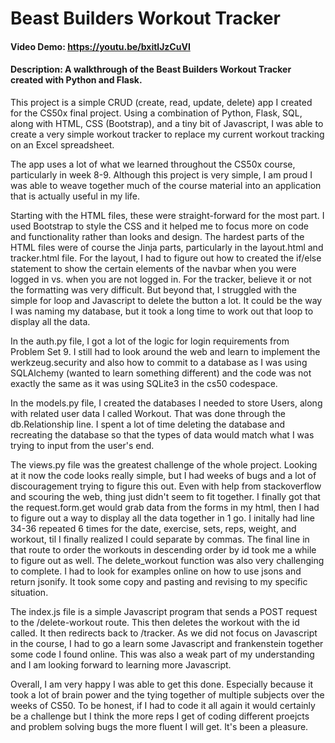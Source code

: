 # Beast Builders Workout Tracker
#### Video Demo:  <https://youtu.be/bxitlJzCuVI>
#### Description: A walkthrough of the Beast Builders Workout Tracker created with Python and Flask.
This project is a simple CRUD (create, read, update, delete) app I created for the CS50x final project. Using a combination of Python, Flask, SQL, along with HTML, CSS (Bootstrap), and a tiny bit of Javascript, I was able to create a very simple workout tracker to replace my current workout tracking on an Excel spreadsheet.

The app uses a lot of what we learned throughout the CS50x course, particularly in week 8-9. Although this project is very simple, I am proud I was able to weave together much of the course material into an application that is actually useful in my life.

Starting with the HTML files, these were straight-forward for the most part. I used Bootstrap to style the CSS and it helped me to focus more on code and functionality rather than looks and design. The hardest parts of the HTML files were of course the Jinja parts, particularly in the layout.html and tracker.html file. For the layout, I had to figure out how to created the if/else statement to show the certain elements of the navbar when you were logged in vs. when you are not logged in. For the tracker, believe it or not the formatting was very difficult. But beyond that, I struggled with the simple for loop and Javascript to delete the button a lot. It could be the way I was naming my database, but it took a long time to work out that loop to display all the data.

In the auth.py file, I got a lot of the logic for login requirements from Problem Set 9. I still had to look around the web and learn to implement the werkzeug.security and also how to commit to a database as I was using SQLAlchemy (wanted to learn something different) and the code was not exactly the same as it was using SQLite3 in the cs50 codespace.

In the models.py file, I created the databases I needed to store Users, along with related user data I called Workout. That was done through the db.Relationship line. I spent a lot of time deleting the database and recreating the database so that the types of data would match what I was trying to input from the user's end.

The views.py file was the greatest challenge of the whole project. Looking at it now the code looks really simple, but I had weeks of bugs and a lot of discouragement trying to figure this out. Even with help from stackoverflow and scouring the web, thing just didn't seem to fit together. I finally got that the request.form.get would grab data from the forms in my html, then I had to figure out a way to display all the data together in 1 go. I initally had line 34-36 repeated 6 times for the date, exercise, sets, reps, weight, and workout, til I finally realized I could separate by commas. The final line in that route to order the workouts in descending order by id took me a while to figure out as well. The delete_workout function was also very challenging to complete. I had to look for examples online on how to use jsons and return jsonify. It took some copy and pasting and revising to my specific situation. 

The index.js file is a simple Javascript program that sends a POST request to the /delete-workout route. This then deletes the workout with the id called. It then redirects back to /tracker. As we did not focus on Javascript in the course, I had to go a learn some Javascript and frankenstein together some code I found online. This was also a weak part of my understanding and I am looking forward to learning more Javascript.

Overall, I am very happy I was able to get this done. Especially because it took a lot of brain power and the tying together of multiple subjects over the weeks of CS50. To be honest, if I had to code it all again it would certainly be a challenge but I think the more reps I get of coding different proejcts and problem solving bugs the more fluent I will get. It's been a pleasure.

